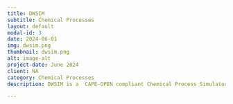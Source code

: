```yaml
---
title: DWSIM
subtitle: Chemical Processes
layout: default
modal-id: 3
date: 2024-06-01
img: dwsim.png
thumbnail: dwsim.png
alt: image-alt
project-date: June 2024
client: NA
category: Chemical Processes
description: DWSIM is a  CAPE-OPEN compliant Chemical Process Simulator and has an easy-to-use graphical interface with many features previously available only in commercial chemical process simulators.

---
```

